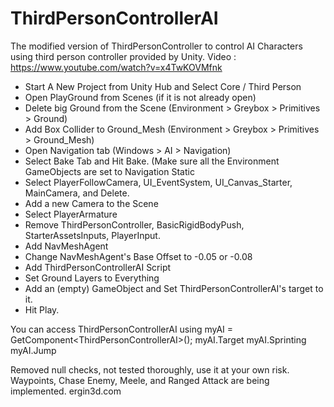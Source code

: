 # ThirdPersonControllerAI
The modified version of ThirdPersonController to control AI Characters using third person controller provided by Unity.
Video : https://www.youtube.com/watch?v=x4TwKOVMfnk
- Start A New Project from Unity Hub and Select Core / Third Person
- Open PlayGround from Scenes (if it is not already open)
- Delete big Ground from the Scene (Environment > Greybox > Primitives > Ground)
- Add Box Collider to Ground_Mesh (Environment > Greybox > Primitives > Ground_Mesh)
- Open Navigation tab (Windows > AI > Navigation)
- Select Bake Tab and Hit Bake. (Make sure all the Environment GameObjects are set to Navigation Static
- Select PlayerFollowCamera, UI_EventSystem, UI_Canvas_Starter, MainCamera, and Delete.
- Add a new Camera to the Scene
- Select PlayerArmature
- Remove ThirdPersonController, BasicRigidBodyPush, StarterAssetsInputs, PlayerInput.
- Add NavMeshAgent
- Change NavMeshAgent's Base Offset to -0.05 or -0.08
- Add ThirdPersonControllerAI Script
- Set Ground Layers to Everything
- Add an (empty) GameObject and Set ThirdPersonControllerAI's target to it.
- Hit Play.

You can access ThirdPersonControllerAI using
myAI = GetComponent\<ThirdPersonControllerAI\>();
myAI.Target myAI.Sprinting myAI.Jump

Removed null checks, not tested thoroughly, use it at your own risk.
Waypoints, Chase Enemy, Meele, and Ranged Attack are being implemented.
ergin3d.com
